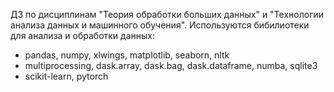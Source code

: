 ДЗ по дисциплинам "Теория обработки больших данных" и "Технологии анализа данных и машинного обучения". 
Используются бибилиотеки для анализа и обработки данных:
- pandas, numpy, xlwings, matplotlib, seaborn, nltk
- multiprocessing, dask.array, dask.bag, dask.dataframe, numba, sqlite3
- scikit-learn, pytorch
